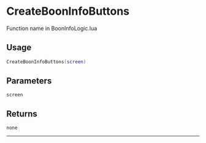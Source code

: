 # CreateBoonInfoButtons
Function name in BoonInfoLogic.lua
## Usage
```lua
CreateBoonInfoButtons(screen)
```
## Parameters
`screen`
## Returns
`none`

---